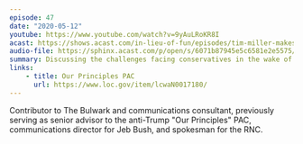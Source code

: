 ```yaml
---
episode: 47
date: "2020-05-12"
youtube: https://www.youtube.com/watch?v=9yAuLRoKR8I
acast: https://shows.acast.com/in-lieu-of-fun/episodes/tim-miller-makes-his-debut-on-the-show
audio-file: https://sphinx.acast.com/p/open/s/6071b87945e5c6581e2e5575/e/615238ad6745c100130aeeb3/media.mp3
summary: Discussing the challenges facing conservatives in the wake of Trump
links:
    - title: Our Principles PAC
      url: https://www.loc.gov/item/lcwaN0017180/
---
```

Contributor to The Bulwark and communications consultant, previously serving as senior advisor to the anti-Trump "Our Principles" PAC, communications director for Jeb Bush, and spokesman for the RNC.
